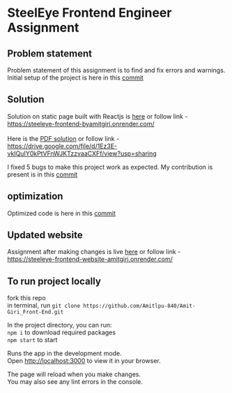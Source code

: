 # SteelEye Frontend Engineer Assignment
## Problem statement
Problem statement of this assignment is to find and fix errors and warnings. 
Initial setup of the project is here in this [commit](https://github.com/Amitlpu-840/steeleye-assignment/commit/cbe76565ed9d3dca70dd69d0e5de20a6126deb7c) 

## Solution 
Solution on static page built with Reactjs is [here](https://steeleye-frontend-byamitgiri.onrender.com/) or follow link - https://steeleye-frontend-byamitgiri.onrender.com/ \
\
Here is the [PDF solution](https://drive.google.com/file/d/1Ez3E-vkIQuIY0kPtVFnWJKTzzvaaCXFf/view?usp=sharing) or follow link - https://drive.google.com/file/d/1Ez3E-vkIQuIY0kPtVFnWJKTzzvaaCXFf/view?usp=sharing

I fixed 5 bugs to make this project work as expected. My contribution is present is in this [commit](https://github.com/Amitlpu-840/steeleye-assignment/commit/bd548102c81587f0a255883ab9460f85967a467a)

## optimization
Optimized code is here in this [commit](https://github.com/Amitlpu-840/steeleye-assignment/commit/c85ece9cd5e2633cc08e1671b5cb50ac5355cdb5)
## Updated website 
Assignment after making changes is live [here](https://steeleye-frontend-website-amitgiri.onrender.com/) or follow link - https://steeleye-frontend-website-amitgiri.onrender.com/

## To run project locally

fork this repo\
in terminal, run `git clone https://github.com/Amitlpu-840/Amit-Giri_Front-End.git`

In the project directory, you can run: \
  `npm i` to download required packages\
 `npm start` to start

Runs the app in the development mode.\
Open [http://localhost:3000](http://localhost:3000) to view it in your browser.

The page will reload when you make changes.\
You may also see any lint errors in the console.


